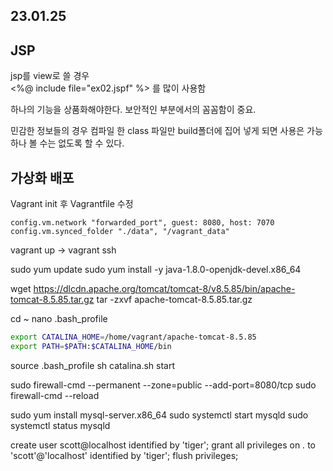 ## 23.01.25

## JSP

jsp를 view로 쓸 경우   
<%@ include file="ex02.jspf" %>  를 많이 사용함

하나의 기능을 상품화해야한다.
보안적인 부분에서의 꼼꼼함이 중요.

민감한 정보들의 경우 컴파일 한 class 파일만 build폴더에 집어 넣게 되면 사용은 가능하나 볼 수는 없도록 할 수 있다.

## 가상화 배포
Vagrant init 후 Vagrantfile 수정
```vagrantfile
config.vm.network "forwarded_port", guest: 8080, host: 7070
config.vm.synced_folder "./data", "/vagrant_data"
```
vagrant up -> vagrant ssh

sudo yum update
sudo yum install -y java-1.8.0-openjdk-devel.x86_64

wget https://dlcdn.apache.org/tomcat/tomcat-8/v8.5.85/bin/apache-tomcat-8.5.85.tar.gz
tar -zxvf apache-tomcat-8.5.85.tar.gz

cd ~
nano .bash_profile
``` bash
export CATALINA_HOME=/home/vagrant/apache-tomcat-8.5.85
export PATH=$PATH:$CATALINA_HOME/bin
```
source .bash_profile
sh catalina.sh start

sudo firewall-cmd --permanent --zone=public --add-port=8080/tcp
sudo firewall-cmd --reload

 sudo yum install mysql-server.x86_64
sudo systemctl start mysqld
sudo systemctl status mysqld

create user scott@localhost identified by 'tiger';
grant all privileges on *.* to 'scott'@'localhost' identified by 'tiger';
flush privileges;
